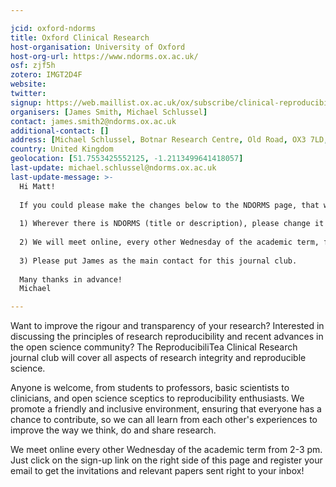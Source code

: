 ```yaml
---

jcid: oxford-ndorms
title: Oxford Clinical Research
host-organisation: University of Oxford
host-org-url: https://www.ndorms.ox.ac.uk/
osf: zjf5h
zotero: IMGT2D4F
website: 
twitter: 
signup: https://web.maillist.ox.ac.uk/ox/subscribe/clinical-reproducibilitea
organisers: [James Smith, Michael Schlussel]
contact: james.smith2@ndorms.ox.ac.uk
additional-contact: []
address: [Michael Schlussel, Botnar Research Centre, Old Road, OX3 7LD, Oxford]
country: United Kingdom
geolocation: [51.7553425552125, -1.2113499641418057]
last-update: michael.schlussel@ndorms.ox.ac.uk
last-update-message: >-
  Hi Matt!
        
  If you could please make the changes below to the NDORMS page, that would be very much appreciated:
        
  1) Wherever there is NDORMS (title or description), please change it to Clinical Research.
    
  2) We will meet online, every other Wednesday of the academic term, from 2-3 pm. So, if you could also update that in the description, it would be awesome.
    
  3) Please put James as the main contact for this journal club.
    
  Many thanks in advance!
  Michael

---
```


Want to improve the rigour and transparency of your research? Interested in discussing the principles of research reproducibility and recent advances in the open science community? The ReproducibiliTea Clinical Research journal club will cover all aspects of research integrity and reproducible science.

Anyone is welcome, from students to professors, basic scientists to clinicians, and open science sceptics to reproducibility enthusiasts. We promote a friendly and inclusive environment, ensuring that everyone has a chance to contribute, so we can all learn from each other's experiences to improve the way we think, do and share research.

We meet online every other Wednesday of the academic term from 2-3 pm. Just click on the sign-up link on the right side of this page and register your email to get the invitations and relevant papers sent right to your inbox!
